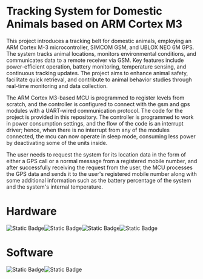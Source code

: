 # Tracking System for Domestic Animals based on ARM Cortex M3

This project introduces a tracking belt for domestic animals, employing an ARM Cortex M-3 microcontroller, SIMCOM GSM, and UBLOX NEO 6M GPS. The system tracks animal locations, monitors environmental conditions, and communicates data to a remote receiver via GSM. Key features include power-efficient operation, battery monitoring, temperature sensing, and continuous tracking updates. The project aims to enhance animal safety, facilitate quick retrieval, and contribute to animal behavior studies through real-time monitoring and data collection.

The ARM Cortex M3-based MCU is programmed to register levels from scratch, and the controller is configured to connect with the gsm and gps modules with a UART-wired communication protocol.
The code for the project is provided in this repository. The controller is programmed to work in power consumption settings, and the flow of the code is an interrupt driver; hence, when there is no interrupt from any of the modules connected, the mcu can now operate in sleep mode, consuming less power by deactivating some of the units inside.

The user needs to request the system for its location data in the form of either a GPS call or a normal message from a registered mobile number, and after successfully receiving the request from the user, the MCU processes the GPS data and sends it to the user's registered mobile number along with some additional information such as the battery percentage of the system and the system's internal temperature.

# Hardware  
![Static Badge](https://img.shields.io/badge/ARM_CORTEX_M3-white)![Static Badge](https://img.shields.io/badge/STM32F103C8T6-blue)![Static Badge](https://img.shields.io/badge/SIM800l-red)![Static Badge](https://img.shields.io/badge/Ublox_Neo_6M-violet)



# Software  
![Static Badge](https://img.shields.io/badge/Keil_uVision5-green)![Static Badge](https://img.shields.io/badge/Ublox_Ucenter_2.0-white)





